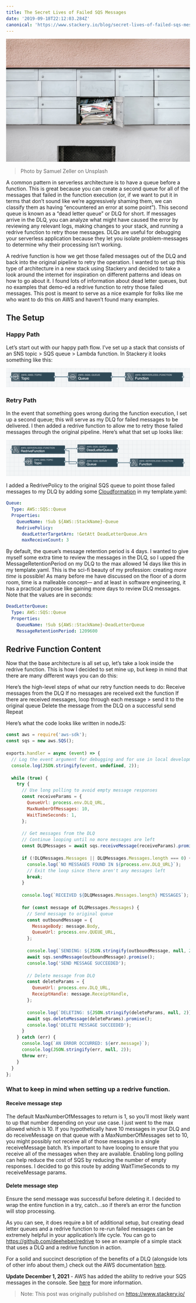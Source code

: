 ```yaml
---
title: The Secret Lives of Failed SQS Messages
date: '2019-09-18T22:12:03.284Z'
canonical: 'https://www.stackery.io/blog/secret-lives-of-failed-sqs-messages'
---
```


![Mailbox](./mailbox.jpg)

> Photo by Samuel Zeller on Unsplash

A common pattern in serverless architecture is to have a queue before a function. This is great because you can create a second queue for all of the messages that failed in the function execution (or, if we want to put it in terms that don’t sound like we’re aggressively shaming them, we can classify them as having “encountered an error at some point”). This second queue is known as a “dead letter queue” or DLQ for short. If messages arrive in the DLQ, you can analyze what might have caused the error by reviewing any relevant logs, making changes to your stack, and running a redrive function to retry those messages. DLQs are useful for debugging your serverless application because they let you isolate problem-messages to determine why their processing isn’t working.

A redrive function is how we get those failed messages out of the DLQ and back into the original pipeline to retry the operation. I wanted to set up this type of architecture in a new stack using Stackery and decided to take a look around the internet for inspiration on different patterns and ideas on how to go about it. I found lots of information about dead letter queues, but no examples that demo-ed a redrive function to retry those failed messages. This post is meant to serve as a nice example for folks like me who want to do this on AWS and haven’t found many examples.

## The Setup

### Happy Path

Let’s start out with our happy path flow. I’ve set up a stack that consists of an SNS topic > SQS queue > Lambda function. In Stackery it looks something like this:

![Happy Path](./happyPath.png)

### Retry Path

In the event that something goes wrong during the function execution, I set up a second queue; this will serve as my DLQ for failed messages to be delivered. I then added a redrive function to allow me to retry those failed messages through the original pipeline. Here’s what that set up looks like:

![Retry Path](./retryPath.png)

I added a RedrivePolicy to the original SQS queue to point those failed messages to my DLQ by adding some <a href="https://aws.amazon.com/cloudformation/" target="_blank" rel="noopener noreferrer">Cloudformation</a> in my template.yaml:

```yaml
Queue:
  Type: AWS::SQS::Queue
  Properties:
    QueueName: !Sub ${AWS::StackName}-Queue
    RedrivePolicy:
      deadLetterTargetArn: !GetAtt DeadLetterQueue.Arn
      maxReceiveCount: 3
```

By default, the queue’s message retention period is 4 days. I wanted to give myself some extra time to review the messages in the DLQ, so I upped the MessageRetentionPeriod on my DLQ to the max allowed 14 days like this in my template.yaml. This is the sci-fi beauty of my profession: creating _more time_ is possible! As many before me have discussed on the floor of a dorm room, time is a malleable concept— and at least in software engineering, it has a practical purpose like gaining more days to review DLQ messages. Note that the values are in seconds:

```yaml
DeadLetterQueue:
  Type: AWS::SQS::Queue
  Properties:
    QueueName: !Sub ${AWS::StackName}-DeadLetterQueue
    MessageRetentionPeriod: 1209600
```

## Redrive Function Content

Now that the base architecture is all set up, let’s take a look inside the redrive function. This is how I decided to set mine up, but keep in mind that there are many different ways you can do this:

Here’s the high-level steps of what our retry function needs to do:
Receive messages from the DLQ
If no messages are received exit the function
If there are received messages, loop through each message > send it to the original queue
Delete the message from the DLQ on a successful send
Repeat

Here’s what the code looks like written in nodeJS:

```javascript
const aws = require('aws-sdk');
const sqs = new aws.SQS();

exports.handler = async (event) => {
  // Log the event argument for debugging and for use in local development.
  console.log(JSON.stringify(event, undefined, 2));

  while (true) {
    try {
      // Use long polling to avoid empty message responses
      const receiveParams = {
        QueueUrl: process.env.DLQ_URL,
        MaxNumberOfMessages: 10,
        WaitTimeSeconds: 1,
      };

      // Get messages from the DLQ
      // Continue looping until no more messages are left
      const DLQMessages = await sqs.receiveMessage(receiveParams).promise();

      if (!DLQMessages.Messages || DLQMessages.Messages.length === 0) {
        console.log(`NO MESSAGES FOUND IN ${process.env.DLQ_URL}`);
        // Exit the loop since there aren't any messages left
        break;
      }

      console.log(`RECEIVED ${DLQMessages.Messages.length} MESSAGES`);

      for (const message of DLQMessages.Messages) {
        // Send message to original queue
        const outboundMessage = {
          MessageBody: message.Body,
          QueueUrl: process.env.QUEUE_URL,
        };

        console.log(`SENDING: ${JSON.stringify(outboundMessage, null, 2)}`);
        await sqs.sendMessage(outboundMessage).promise();
        console.log('SEND MESSAGE SUCCEEDED');

        // Delete message from DLQ
        const deleteParams = {
          QueueUrl: process.env.DLQ_URL,
          ReceiptHandle: message.ReceiptHandle,
        };

        console.log(`DELETING: ${JSON.stringify(deleteParams, null, 2)}`);
        await sqs.deleteMessage(deleteParams).promise();
        console.log('DELETE MESSAGE SUCCEEDED');
      }
    } catch (err) {
      console.log(`AN ERROR OCCURRED: ${err.message}`);
      console.log(JSON.stringify(err, null, 2));
      throw err;
    }
  }
};
```

### What to keep in mind when setting up a redrive function.

#### Receive message step

The default MaxNumberOfMessages to return is 1, so you’ll most likely want to up that number depending on your use case. I just went to the max allowed which is 10.
If you hypothetically have 10 messages in your DLQ and do receiveMessage on that queue with a MaxNumberOfMessages set to 10, you might possibly not receive all of those messages in a single receiveMessage batch. It’s important to have looping to ensure that you receive all of the messages when they are available.
Enabling long polling can help reduce the cost of SQS by reducing the number of empty responses. I decided to go this route by adding WaitTimeSeconds to my receiveMessage params.

#### Delete message step

Ensure the send message was successful before deleting it. I decided to wrap the entire function in a try, catch...so if there’s an error the function will stop processing.

As you can see, it does require a bit of additional setup, but creating dead letter queues and a redrive function to re-run failed messages can be extremely helpful in your application’s life cycle. You can go to https://github.com/deeheber/redrive to see an example of a simple stack that uses a DLQ and a redrive function in action.

For a solid and succinct description of the benefits of a DLQ (alongside lots of other info about them,) check out the AWS documentation <a href="https://docs.aws.amazon.com/AWSSimpleQueueService/latest/SQSDeveloperGuide/sqs-dead-letter-queues.html#sqs-dead-letter-queues-benefits" target="_blank" rel="noopener noreferrer">here</a>.

**Update December 1, 2021** - AWS has added the ability to redrive your SQS messages in the console. See [here](https://aws.amazon.com/about-aws/whats-new/2021/12/amazon-sqs-dead-letter-queue-management-experience-queues/) for more information.

> Note: This post was originally published on https://www.stackery.io/
